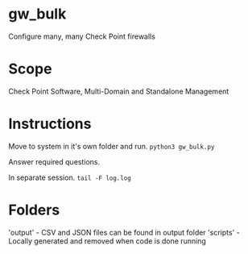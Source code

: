 # gw_bulk

Configure many, many Check Point firewalls

# Scope

Check Point Software, Multi-Domain and Standalone Management

# Instructions

Move to system in it's own folder and run. 
```python3 gw_bulk.py```

Answer required questions. 

In separate session. 
```tail -F log.log```

# Folders

'output' - CSV and JSON files can be found in output folder
'scripts' - Locally generated and removed when code is done running

